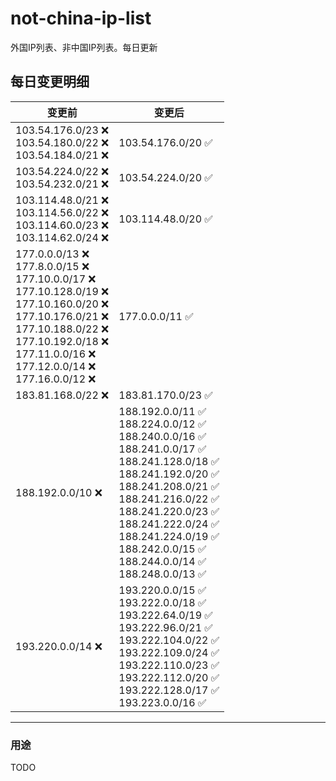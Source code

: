# not-china-ip-list
外国IP列表、非中国IP列表。每日更新

每日变更明细
--------------------
|  变更前   | 变更后 |
|  ----  | ----  |
|  103.54.176.0/23 :x: <br> 103.54.180.0/22 :x: <br> 103.54.184.0/21 :x: <br> | 103.54.176.0/20 :white_check_mark: | 
|  103.54.224.0/22 :x: <br> 103.54.232.0/21 :x: <br> | 103.54.224.0/20 :white_check_mark: | 
|  103.114.48.0/21 :x: <br> 103.114.56.0/22 :x: <br> 103.114.60.0/23 :x: <br> 103.114.62.0/24 :x: <br> | 103.114.48.0/20 :white_check_mark: | 
|  177.0.0.0/13 :x: <br> 177.8.0.0/15 :x: <br> 177.10.0.0/17 :x: <br> 177.10.128.0/19 :x: <br> 177.10.160.0/20 :x: <br> 177.10.176.0/21 :x: <br> 177.10.188.0/22 :x: <br> 177.10.192.0/18 :x: <br> 177.11.0.0/16 :x: <br> 177.12.0.0/14 :x: <br> 177.16.0.0/12 :x: <br> | 177.0.0.0/11 :white_check_mark: | 
|  183.81.168.0/22 :x:  | 183.81.170.0/23 :white_check_mark: | 
|  188.192.0.0/10 :x:  | 188.192.0.0/11 :white_check_mark: <br> 188.224.0.0/12 :white_check_mark: <br> 188.240.0.0/16 :white_check_mark: <br> 188.241.0.0/17 :white_check_mark: <br> 188.241.128.0/18 :white_check_mark: <br> 188.241.192.0/20 :white_check_mark: <br> 188.241.208.0/21 :white_check_mark: <br> 188.241.216.0/22 :white_check_mark: <br> 188.241.220.0/23 :white_check_mark: <br> 188.241.222.0/24 :white_check_mark: <br> 188.241.224.0/19 :white_check_mark: <br> 188.242.0.0/15 :white_check_mark: <br> 188.244.0.0/14 :white_check_mark: <br> 188.248.0.0/13 :white_check_mark: <br>  | 
|  193.220.0.0/14 :x:  | 193.220.0.0/15 :white_check_mark: <br> 193.222.0.0/18 :white_check_mark: <br> 193.222.64.0/19 :white_check_mark: <br> 193.222.96.0/21 :white_check_mark: <br> 193.222.104.0/22 :white_check_mark: <br> 193.222.109.0/24 :white_check_mark: <br> 193.222.110.0/23 :white_check_mark: <br> 193.222.112.0/20 :white_check_mark: <br> 193.222.128.0/17 :white_check_mark: <br> 193.223.0.0/16 :white_check_mark: <br>  | 

--------------------
### 用途
TODO
